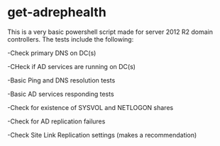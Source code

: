 # get-adrephealth

This is a very basic powershell script made for server 2012 R2 domain controllers. The tests include the following:

-Check primary DNS on DC(s)

-CHeck if AD services are running on DC(s)

-Basic Ping and DNS resolution tests

-Basic AD services responding tests

-Check for existence of SYSVOL and NETLOGON shares

-Check for AD replication failures

-Check Site Link Replication settings (makes a recommendation)
